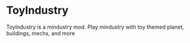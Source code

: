 # ToyIndustry
ToyIndustry is a mindustry mod. Play mindustry with toy themed planet, buildings, mechs, and more
